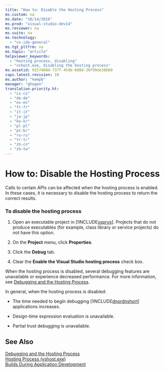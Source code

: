 ```yaml
---
title: "How to: Disable the Hosting Process"
ms.custom: na
ms.date: "10/14/2016"
ms.prod: "visual-studio-dev14"
ms.reviewer: na
ms.suite: na
ms.technology: 
  - "vs-ide-general"
ms.tgt_pltfrm: na
ms.topic: "article"
helpviewer_keywords: 
  - "hosting process, disabling"
  - "vshost.exe, disabling the hosting process"
ms.assetid: 9157488d-737f-454b-8d8d-36f99de38bb0
caps.latest.revision: 10
ms.author: "kempb"
manager: "ghogen"
translation.priority.ht: 
  - "cs-cz"
  - "de-de"
  - "es-es"
  - "fr-fr"
  - "it-it"
  - "ja-jp"
  - "ko-kr"
  - "pl-pl"
  - "pt-br"
  - "ru-ru"
  - "tr-tr"
  - "zh-cn"
  - "zh-tw"
---
```

# How to: Disable the Hosting Process
Calls to certain APIs can be affected when the hosting process is enabled. In these cases, it is necessary to disable the hosting process to return the correct results.  
  
### To disable the hosting process  
  
1.  Open an executable project in [!INCLUDE[vsprvs](../codequality/includes/vsprvs_md.md)]. Projects that do not produce executables (for example, class library or service projects) do not have this option.  
  
2.  On the **Project** menu, click **Properties**.  
  
3.  Click the **Debug** tab.  
  
4.  Clear the **Enable the Visual Studio hosting process** check box.  
  
 When the hosting process is disabled, several debugging features are unavailable or experience decreased performance. For more information, see [Debugging and the Hosting Process](../debugger/debugging-and-the-hosting-process.md).  
  
 In general, when the hosting process is disabled:  
  
-   The time needed to begin debugging [!INCLUDE[dnprdnshort](../codequality/includes/dnprdnshort_md.md)] applications increases.  
  
-   Design-time expression evaluation is unavailable.  
  
-   Partial trust debugging is unavailable.  
  
## See Also  
 [Debugging and the Hosting Process](../debugger/debugging-and-the-hosting-process.md)   
 [Hosting Process (vshost.exe)](../ide/hosting-process--vshost.exe-.md)   
 [Builds During Application Development](http://msdn.microsoft.com/en-us/c9497d62-3b7b-4449-88e8-cf27acc9efe6)